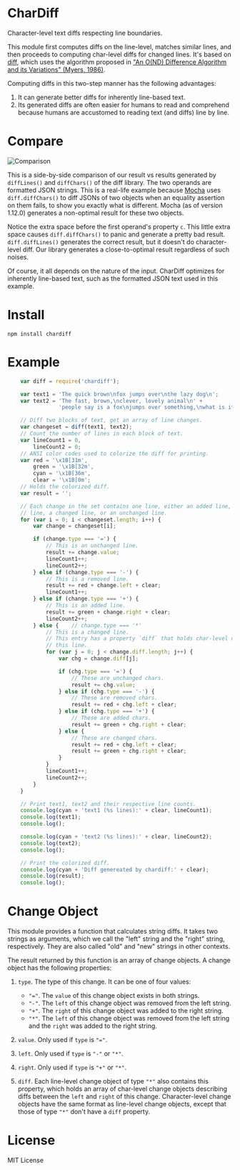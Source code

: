 CharDiff
==========

Character-level text diffs respecting line boundaries.

This module first computes diffs on the line-level, matches similar lines, and
then proceeds to computing char-level diffs for changed lines. It's based on
[diff](https://npmjs.org/package/diff), which uses the algorithm proposed in
["An O(ND) Difference Algorithm and its Variations" (Myers, 1986)](http://citeseerx.ist.psu.edu/viewdoc/summary?doi=10.1.1.4.6927).

Computing diffs in this two-step manner has the following advantages:

1. It can generate better diffs for inherently line-based text.
2. Its generated diffs are often easier for humans to read and comprehend because
   humans are accustomed to reading text (and diffs) line by line.

Compare
=======

![Comparison](https://raw.github.com/halfninety/chardiff/master/example/comparison2.png)

This is a side-by-side comparison of our result vs results generated by `diffLines()`
and `diffChars()` of the diff library. The two operands are formatted JSON strings.
This is a real-life example because [Mocha](http://mochajs.org/)
uses `diff.diffChars()` to diff JSONs of two objects when an equality assertion
on them fails, to show you exactly what is different. Mocha (as of version 1.12.0)
generates a non-optimal result for these two objects.

Notice the extra space before the first operand's property `c`. This little extra
space causes `diff.diffChars()` to panic and generate a pretty bad result.
`diff.diffLines()` generates the correct result, but it doesn't do character-level
diff. Our library generates a close-to-optimal result regardless of such noises.

Of course, it all depends on the nature of the input. CharDiff optimizes for inherently
line-based text, such as the formatted JSON text used in this example.

Install
=======

    npm install chardiff

Example
=====

```js
    var diff = require('chardiff');

    var text1 = 'The quick brown\nfox jumps over\nthe lazy dog\n';
    var text2 = 'The fast, brown,\nclever, lovely animal\n' +
                'people say is a fox\njumps over something,\nwhat is it?\n';

    // Diff two blocks of text, get an array of line changes.
    var changeset = diff(text1, text2);
    // Count the number of lines in each block of text.
    var lineCount1 = 0,
        lineCount2 = 0;
    // ANSI color codes used to colorize the diff for printing.
    var red = '\x1B[31m',
        green = '\x1B[32m',
        cyan = '\x1B[36m',
        clear = '\x1B[0m';
    // Holds the colorized diff.
    var result = '';

    // Each change in the set contains one line, either an added line, a removed
    // line, a changed line, or an unchanged line.
    for (var i = 0; i < changeset.length; i++) {
        var change = changeset[i];

        if (change.type === '=') {
            // This is an unchanged line.
            result += change.value;
            lineCount1++;
            lineCount2++;
        } else if (change.type === '-') {
            // This is a removed line.
            result += red + change.left + clear;
            lineCount1++;
        } else if (change.type === '+') {
            // This is an added line.
            result += green + change.right + clear;
            lineCount2++;
        } else {    // change.type === '*'
            // This is a changed line.
            // This entry has a property `diff` that holds char-level diffs in
            // this line.
            for (var j = 0; j < change.diff.length; j++) {
                var chg = change.diff[j];

                if (chg.type === '=') {
                    // These are unchanged chars.
                    result += chg.value;
                } else if (chg.type === '-') {
                    // These are removed chars.
                    result += red + chg.left + clear;
                } else if (chg.type === '+') {
                    // These are added chars.
                    result += green + chg.right + clear;
                } else {
                    // These are changed chars.
                    result += red + chg.left + clear;
                    result += green + chg.right + clear;
                }
            }
            lineCount1++;
            lineCount2++;
        }
    }

    // Print text1, text2 and their respective line counts.
    console.log(cyan + 'text1 (%s lines):' + clear, lineCount1);
    console.log(text1);
    console.log();

    console.log(cyan + 'text2 (%s lines):' + clear, lineCount2);
    console.log(text2);
    console.log();

    // Print the colorized diff.
    console.log(cyan + 'Diff genereated by chardiff:' + clear);
    console.log(result);
    console.log();
```


Change Object
=======

This module provides a function that calculates string diffs. It takes two strings
as arguments, which we call the "left" string and the "right" string, respectively.
They are also called "old" and "new" strings in other contexts.

The result returned by this function is an array of change objects. A change object
has the following properties:

1. `type`. The type of this change. It can be one of four values:
    - `"="`. The `value` of this change object exists in both strings.
    - `"-"`. The `left` of this change object was removed from the left string.
    - `"+"`. The `right` of this change object was added to the right string.
    - `"*"`. The `left` of this change object was removed from the left string and
    the `right` was added to the right string.

2. `value`. Only used if `type` is `"="`.
3. `left`. Only used if `type` is `"-"` or `"*"`.
4. `right`. Only used if `type` is `"+"` or `"*"`.
5. `diff`. Each line-level change object of type `"*"` also contains this property, which
holds an array of char-level change objects describing diffs between the `left`
and `right` of this change. Character-level change objects have the same format as
line-level change objects, except that those of type `"*"` don't have a `diff`
property.

License
=======

MIT License
